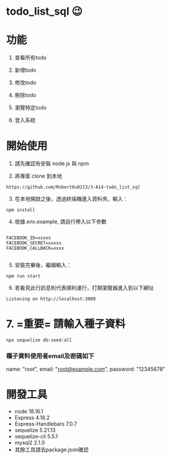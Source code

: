 # todo_list_sql :wink:

<h1> 功能 </h1>

1. 查看所有todo

2. 新增todo

4. 修改todo

5. 刪除todo

6. 瀏覽特定todo
    
7. 登入系統

# 開始使用

1. 請先確認有安裝 node.js 與 npm

2. 將專案 clone 到本地
```
https://github.com/RobertOu0213/3-A14-todo_list_sql
```

3. 在本地開啟之後，透過終端機進入資料夾，輸入：

```
npm install

```

4. 依據.env.example, 請自行帶入以下參數

```

FACEBOOK_ID=xxxxx
FACEBOOK_SECRET=xxxxx
FACEBOOK_CALLBACK=xxxx


```

5. 安裝完畢後，繼續輸入：

```
npm run start
```

6. 若看見此行訊息則代表順利運行，打開瀏覽器進入到以下網址

```
Listening on http://localhost:3000
```

# 7. =重要= 請輸入種子資料

```
npx sequelize db:seed:all

```

 ### 種子資料使用者email及密碼如下

  name: "root",
  email: "root@example.com",
  password: "12345678"


# 開發工具

- node 18.16.1
- Express 4.18.2
- Express-Handlebars 7.0.7
- sequelize 5.21.13
- sequelize-cli 5.5.1
- mysql2 2.1.0
- 其餘工具請去package.json確認
